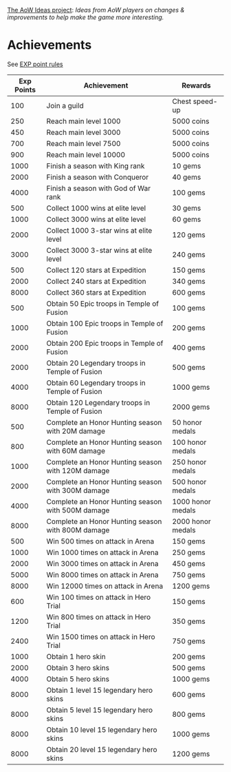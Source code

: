 [The AoW Ideas project](https://github.com/nefarious-kitsune/aow.ideas):
*Ideas from AoW players on changes & improvements to help make the game more interesting.*

# Achievements

See [EXP point rules](exp-point-rules)

| Exp Points | Achievement       | Rewards  |
| ---------- | ----------------- | ---------- |
|  100 | Join a guild             | Chest speed-up |
|  250 | Reach main level 1000    | 5000 coins |
|  450 | Reach main level 3000    | 5000 coins |
|  700 | Reach main level 7500    | 5000 coins |
|  900 | Reach main level 10000   | 5000 coins |
| 1000 | Finish a season with King rank       | 10 gems |
| 2000 | Finish a season with Conqueror       | 40 gems |
| 4000 | Finish a season with God of War rank | 100 gems |
|  500 | Collect 1000 wins at elite level           | 30 gems |
| 1000 | Collect 3000 wins at elite level           | 60 gems |
| 2000 | Collect 1000 3-star wins at elite level    | 120 gems |
| 3000 | Collect 3000 3-star wins at elite level    | 240 gems |
|  500 | Collect 120 stars at Expedition   | 150 gems |
| 2000 | Collect 240 stars at Expedition   | 340 gems |
| 8000 | Collect 360 stars at Expedition   | 600 gems |
|  500 | Obtain  50 Epic troops in Temple of Fusion  | 100 gems|
| 1000 | Obtain 100 Epic troops in Temple of Fusion  | 200 gems |
| 2000 | Obtain 200 Epic troops in Temple of Fusion  | 400 gems|
| 2000 | Obtain 20 Legendary troops in Temple of Fusion  | 500 gems |
| 4000 | Obtain 60 Legendary troops in Temple of Fusion  | 1000 gems |
| 8000 | Obtain 120 Legendary troops in Temple of Fusion | 2000 gems |
|  500 | Complete an Honor Hunting season with  20M damage |   50 honor medals |
|  800 | Complete an Honor Hunting season with  60M damage |  100 honor medals |
| 1000 | Complete an Honor Hunting season with 120M damage |  250 honor medals |
| 2000 | Complete an Honor Hunting season with 300M damage |  500 honor medals |
| 4000 | Complete an Honor Hunting season with 500M damage | 1000 honor medals |
| 8000 | Complete an Honor Hunting season with 800M damage | 2000 honor medals |
|  500 | Win   500 times on attack in Arena |  150 gems |
| 1000 | Win  1000 times on attack in Arena |  250 gems |
| 2000 | Win  3000 times on attack in Arena |  450 gems |
| 5000 | Win  8000 times on attack in Arena |  750 gems |
| 8000 | Win 12000 times on attack in Arena | 1200 gems |
|  600 | Win   100 times on attack in Hero Trial |  150 gems |
| 1200 | Win   800 times on attack in Hero Trial |  350 gems |
| 2400 | Win  1500 times on attack in Hero Trial |  750 gems |
| 1000 | Obtain 1 hero skin  |  200 gems |
| 2000 | Obtain 3 hero skins |  500 gems |
| 4000 | Obtain 5 hero skins | 1000 gems |
| 8000 | Obtain  1 level 15 legendary hero skins | 600 gems  |
| 8000 | Obtain  5 level 15 legendary hero skins | 800 gems  |
| 8000 | Obtain 10 level 15 legendary hero skins | 1000 gems |
| 8000 | Obtain 20 level 15 legendary hero skins | 1200 gems |